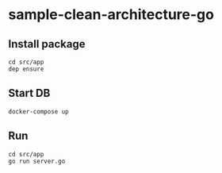 # sample-clean-architecture-go

## Install package
```
cd src/app
dep ensure
```

## Start DB
```
docker-compose up
```

## Run
```
cd src/app
go run server.go
```
